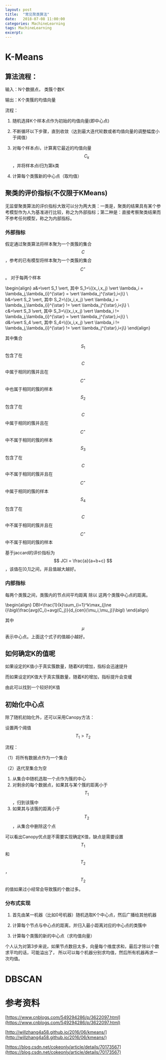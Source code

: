 ```yaml
---    
layout: post
title:  "常见聚类算法"
date:   2018-07-08 11:00:00
categories: MachineLearning
tags: MachineLearning
excerpt: 
---
```


# K-Means

## 算法流程：

输入：N个数据点， 类簇个数K

输出：K个类簇的均值向量

流程：

1. 随机选择K个样本点作为初始的均值向量(即中心点)

2. 不断循环以下步骤，直到收敛（达到最大迭代轮数或者均值向量的调整幅度小于阈值）

3. 对每个样本点i，计算离它最近的均值向量$$ C_k $$，并将样本点i归为第k类

4. 计算每个类簇新的中心点（取均值）


## 聚类的评价指标(不仅限于KMeans)

无监督聚类算法的评价指标大致可以分为两大类：一类是，聚类的结果具有某个参考模型作为人为基准进行比较，称之为外部指标；第二种是：直接考察聚类结果而不参考任何模型，称之为内部指标。

### 外部指标

假定通过聚类算法将样本聚为一个类簇的集合$$ C $$，参考的已有模型将样本聚为一个类簇的集合$$ C^{\star} $$。
对于每两个样本

\begin{align}
a&=\vert S_1 \vert, 其中 S_1=\\{(x_i,x_j) \vert \lambda_i = \lambda_j,\lambda_{i}^{\star} = \vert \lambda_j^{\star},i<j\\} \\\
b&=\vert S_2 \vert, 其中 S_2=\\{(x_i,x_j) \vert \lambda_i = \lambda_j,\lambda_{i}^{\star} != \vert \lambda_j^{\star},i<j\\} \\\
c&=\vert S_3 \vert, 其中 S_3=\\{(x_i,x_j) \vert \lambda_i != \lambda_j,\lambda_{i}^{\star} = \vert \lambda_j^{\star},i<j\\} \\\
d&=\vert S_4 \vert, 其中 S_4=\\{(x_i,x_j) \vert \lambda_i != \lambda_j,\lambda_{i}^{\star} != \vert \lambda_j^{\star},i<j\\} 
\end{align}

其中集合$$ S_1 $$包含了在$$ C $$中属于相同的簇并且在$$ C^{\star} $$中也属于相同的簇的样本  
$$ S_2 $$包含了在$$ C $$中属于相同的簇并且在$$ C^{\star} $$中不属于相同的簇的样本  
$$ S_3 $$包含了在$$ C $$中不属于相同的簇并且在$$ C^{\star} $$中属于相同的簇的样本  
$$ S_4 $$包含了在$$ C $$中不属于相同的簇并且在$$ C^{\star} $$中不属于相同的簇的样本  

基于jaccard的评价指标为$$ JCI = \frac{a}{a+b+c} $$，该值在[0,1]之间，并且值越大越好。


### 内部指标

每两个类簇之间，类簇内的节点间平均距离 除以 这两个类簇中心点的距离。

\begin{align}
 DBI=\frac{1}{k}\sum_{i=1}^k\max_{j\ne i}\bigl(\frac{avg(C_i)+avg(C_j)}{d_{cen}(\mu_i,\mu_j)}\bigl) 
\end{align}

其中$$ \mu $$表示中心点。上面这个式子的值越小越好。

## 如何确定K的值呢

如果设定的K值小于真实簇数量，随着K的增加，指标会迅速提升

而如果设定的K值大于真实簇数量，随着K的增加，指标提升会变缓

由此可以找到一个较好的K值


## 初始化中心点

除了随机初始化外，还可以采用Canopy方法：

设置两个阈值$$ T_1 > T_2 $$

流程：

（1）将所有数据点作为一个集合

（2）迭代至集合为空  
1. 从集合中随机选取一个点作为簇的中心
2. 对剩余的每个数据点，如果其与某个簇的距离小于$$ T_1 $$，归到该簇中
3. 如果其与该簇的距离小于$$ T_2 $$，从集合中删除这个点


可以看出Canopy优点是不需要实现确定K值，缺点是需要设置$$ T_1 $$和$$ T_2 $$，
$$ T_2 $$的值如果过小经常会导致簇的个数过多。

### 分布式实现

1. 首先由某一机器（比如0号机器）随机选取K个中心点，然后广播给其他机器

2. 计算每个节点与中心点的距离，并归入最小距离对应的中心点的类簇中

3. 计算每个类簇的新的中心点（求均值向量）

个人认为对第3步来说，如果节点数目太多，向量每个维度求和，最后才除以个数求平均的话，可能溢出了，
所以可以每个机器分别求均值，然后所有机器再求一次均值。

# DBSCAN




# 参考资料

[https://www.cnblogs.com/549294286/p/3622097.html](https://www.cnblogs.com/549294286/p/3622097.html)

[http://willzhang4a58.github.io/2016/06/kmeans/](http://willzhang4a58.github.io/2016/06/kmeans/)

[https://blog.csdn.net/cokeonly/article/details/70173567](https://blog.csdn.net/cokeonly/article/details/70173567)